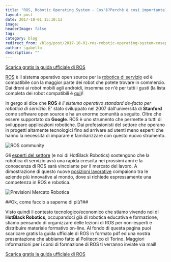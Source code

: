 ```yaml
---
title: "ROS, Robotic Operating System - Cos'è?Perchè è così importante?"
layout: post
date: 2017-10-01 15:10:13
image: 
headerImage: false
tag: 
category: blog
redirect_from: /blog/post/2017-10-01-ros-robotic-operating-system-coseperche-e-cosi-importante
author: sgabello
description: ""
---
```


<a href="https://goo.gl/zZ77VU" type="button" class="btn btn-lg btn-info">Scarica gratis la guida ufficiale di ROS </a>


[ROS](http://www.ros.org/) è il sistema operativo open source per la [robotica di servizio](http://rokers.io/teorica/2017/07/06/Introdizione_ROS.html) ed è compatibile con la maggior parte dei robot che potete trovare in commercio. Dai droni ai robot mobili agli androidi, insomma ce n'è per tutti i gusti (la lista completa dei robot compatibili è [qui](http://robots.ros.org/))! 

In gergo si dice che **ROS** *è il sistema operativo standard de-facto per robotica di servizio*. E' stato sviluppato nel 2007 dall'università di **Stanford** come software open source e ha un enorme comunità a seguito. Oltre che essere supportato da **Google**. ROS è uno strumento che permette a tutti di sviluppare applicazioni robotiche. Dai professionisti del settore che operano in progetti altamente tecnologici fino ad arrivare ad utenti meno esperti che hanno la necessità di imparare e familiarizzare con questo nuovo strumento.

![ROS community](http://www.ros.org/wp-content/uploads/2013/12/user_map.jpg) 


Gli [esperti del settore](http://www.datamanager.it/rivista/un-cloud-la-robotica-52250.html) (e noi di HotBlack Robotics) sostengono che la robotica di servizio avrà una rapida crescita nei prossimi anni e la conoscenza di ROS sarà vincolante per il mercato del lavoro.
A dimostrazione di questo nuove [posizioni lavorative](http://www.ros.org/news/jobs/) compaiono tra le aziende più innovative al mondo, dove si richiede espressamente una competenza in ROS e robotica. 


![Previsioni Mercato Robotica](https://www.gminsights.com/assets/img/service-robotics-market-size.png)

##Ok, come faccio a saperne di più?##

Visto quindi il contesto tecnologico/economico che stiamo vivendo noi di **HotBlack Robotics**, occupandoci già di robotica educativa e formazione, stiamo pensando di organizzare delle lezioni di ROS per non-esperti e distribuire materiale formativo on-line. Al fondo di questa pagina puoi scaricare gratis la guida ufficiale di ROS in formato pdf ed una nostra presentazione che abbiamo fatto al Politecnico di Torino. Maggiori informazioni per i corsi di formazione di ROS ti verranno inviate via mail!

<a href="https://goo.gl/zZ77VU" type="button" class="btn btn-lg btn-info">Scarica gratis la guida ufficiale di ROS </a>

